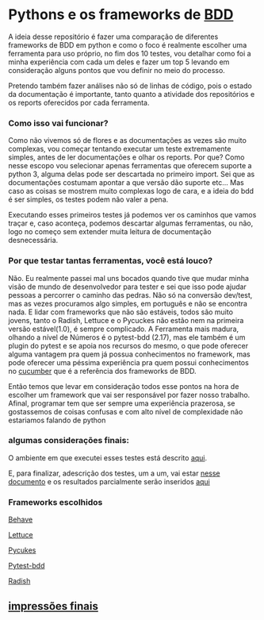 # Pythons e os frameworks de [BDD](https://en.wikipedia.org/wiki/Behavior-driven_development)

A ideia desse repositório é fazer uma comparação de diferentes frameworks de BDD em python e como o foco é realmente escolher uma ferramenta para uso próprio, no fim dos 10 testes, vou detalhar como foi a minha experiência com cada um deles e fazer um top 5 levando em consideração alguns pontos que vou definir no meio do processo.

Pretendo também fazer análises não só de linhas de código, pois o estado da documentação é importante, tanto quanto a atividade dos repositórios e os reports oferecidos por cada ferramenta.

### Como isso vai funcionar?

Como não vivemos só de flores e as documentações as vezes são muito complexas, vou começar tentando executar um teste extremamente simples, antes de ler documentações e olhar os reports. Por que? Como nesse escopo vou selecionar apenas ferramentas que oferecem suporte a python 3, alguma delas pode ser descartada no primeiro import. Sei que as documentações costumam apontar a que versão dão suporte etc... Mas caso as coisas se mostrem muito complexas logo de cara, e a ideia do bdd é ser simples, os testes podem não valer a pena.

Executando esses primeiros testes já podemos ver os caminhos que vamos traçar e, caso aconteça, podemos descartar algumas ferramentas, ou não, logo no começo sem extender muita leitura de documentação desnecessária.

### Por que testar tantas ferramentas, você está louco?

Não. Eu realmente passei mal uns bocados quando tive que mudar minha visão de mundo de desenvolvedor para tester e sei que isso pode ajudar pessoas a percorrer o caminho das pedras. Não só na conversão dev/test, mas as vezes procuramos algo simples, em português e não se encontra nada. E lidar com frameworks que não são estáveis, todos são muito jovens, tanto o Radish, Lettuce e o Pycuckes não estão nem na primeira versão estável(1.0), é sempre complicado. A Ferramenta mais madura, olhando a nível de Números é o pytest-bdd (2.17), mas ele também é um plugin do pytest e se apoia nos recursos do mesmo, o que pode oferecer alguma vantagem pra quem já possua conhecimentos no framework, mas pode oferecer uma péssima experiência pra quem possui conhecimentos no [cucumber](https://cucumber.io/) que é a referência dos frameworks de BDD.

Então temos que levar em consideração todos esse pontos na hora de escolher um framework que vai ser responsável por fazer nosso trabalho. Afinal, programar tem que ser sempre uma experiência prazerosa, se gostassemos de coisas confusas e com alto nível de complexidade não estariamos falando de python

### algumas considerações finais:

O ambiente em que executei esses testes está descrito [aqui](docs/ambiente.md).

E, para finalizar, adescrição dos testes, um a um, vai estar [nesse documento](docs/testes.md) e  os resultados parcialmente serão inseridos [aqui](docs/resultados.md)

### Frameworks escolhidos

[Behave](https://github.com/behave/behave)

[Lettuce](https://github.com/gabrielfalcao/lettuce)

[Pycukes](https://github.com/hltbra/pycukes)

[Pytest-bdd](https://github.com/pytest-dev/pytest-bdd)

[Radish](http://radish-bdd.io/)


## [impressões finais](docs/impressoes_finais.md)
